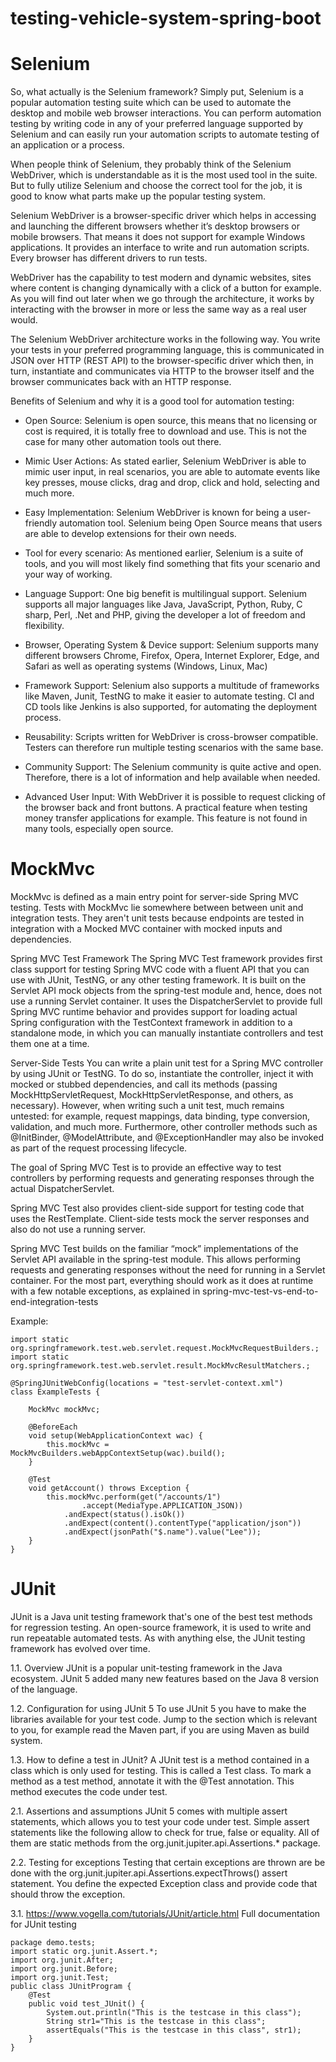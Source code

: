 # testing-vehicle-system-spring-boot

# Selenium

So, what actually is the Selenium framework? Simply put, Selenium is a popular automation testing suite which can be used to automate the desktop and mobile web browser interactions. You can perform automation testing by writing code in any of your preferred language supported by Selenium and can easily run your automation scripts to automate testing of an application or a process.

When people think of Selenium, they probably think of the Selenium WebDriver, which is understandable as it is the most used tool in the suite. But to fully utilize Selenium and choose the correct tool for the job, it is good to know what parts make up the popular testing system.

Selenium WebDriver is a browser-specific driver which helps in accessing and launching the different browsers whether it’s desktop browsers or mobile browsers. That means it does not support for example Windows applications. It provides an interface to write and run automation scripts. Every browser has different drivers to run tests.

WebDriver has the capability to test modern and dynamic websites, sites where content is changing dynamically with a click of a button for example. As you will find out later when we go through the architecture, it works by interacting with the browser in more or less the same way as a real user would.

The Selenium WebDriver architecture works in the following way. You write your tests in your preferred programming language, this is communicated in JSON over HTTP (REST API) to the browser-specific driver which then, in turn, instantiate and communicates via HTTP to the browser itself and the browser communicates back with an HTTP response.

Benefits of Selenium and why it is a good tool for automation testing:

- Open Source: Selenium is open source, this means that no licensing or cost is required, it is totally free to download and use. This is not the case for many other automation tools out there.

- Mimic User Actions: As stated earlier, Selenium WebDriver is able to mimic user input, in real scenarios, you are able to automate events like key presses, mouse clicks, drag and drop, click and hold, selecting and much more.

- Easy Implementation: Selenium WebDriver is known for being a user-friendly automation tool. Selenium being Open Source means that users are able to develop extensions for their own needs.

- Tool for every scenario: As mentioned earlier, Selenium is a suite of tools, and you will most likely find something that fits your scenario and your way of working.

- Language Support: One big benefit is multilingual support. Selenium supports all major languages like Java, JavaScript, Python, Ruby, C sharp, Perl, .Net and PHP, giving the developer a lot of freedom and flexibility.

- Browser, Operating System & Device support: Selenium supports many different browsers Chrome, Firefox, Opera, Internet Explorer, Edge, and Safari as well as operating systems (Windows, Linux, Mac)

- Framework Support: Selenium also supports a multitude of frameworks like Maven, Junit, TestNG to make it easier to automate testing. CI and CD tools like Jenkins is also supported, for automating the deployment process.

- Reusability: Scripts written for WebDriver is cross-browser compatible. Testers can therefore run multiple testing scenarios with the same base.

- Community Support: The Selenium community is quite active and open. Therefore, there is a lot of information and help available when needed.

- Advanced User Input: With WebDriver it is possible to request clicking of the browser back and front buttons. A practical feature when testing money        transfer applications for example. This feature is not found in many tools, especially open source.

# MockMvc

MockMvc is defined as a main entry point for server-side Spring MVC testing. Tests with MockMvc lie somewhere between between unit and integration tests. They aren't unit tests because endpoints are tested in integration with a Mocked MVC container with mocked inputs and dependencies.

Spring MVC Test Framework
The Spring MVC Test framework provides first class support for testing Spring MVC code with a fluent API that you can use with JUnit, TestNG, or any other testing framework. It is built on the Servlet API mock objects from the spring-test module and, hence, does not use a running Servlet container. It uses the DispatcherServlet to provide full Spring MVC runtime behavior and provides support for loading actual Spring configuration with the TestContext framework in addition to a standalone mode, in which you can manually instantiate controllers and test them one at a time.

Server-Side Tests
You can write a plain unit test for a Spring MVC controller by using JUnit or TestNG. To do so, instantiate the controller, inject it with mocked or stubbed dependencies, and call its methods (passing MockHttpServletRequest, MockHttpServletResponse, and others, as necessary). However, when writing such a unit test, much remains untested: for example, request mappings, data binding, type conversion, validation, and much more. Furthermore, other controller methods such as @InitBinder, @ModelAttribute, and @ExceptionHandler may also be invoked as part of the request processing lifecycle.

The goal of Spring MVC Test is to provide an effective way to test controllers by performing requests and generating responses through the actual DispatcherServlet.

Spring MVC Test also provides client-side support for testing code that uses the RestTemplate. Client-side tests mock the server responses and also do not use a running server.

Spring MVC Test builds on the familiar “mock” implementations of the Servlet API available in the spring-test module. This allows performing requests and generating responses without the need for running in a Servlet container. For the most part, everything should work as it does at runtime with a few notable exceptions, as explained in spring-mvc-test-vs-end-to-end-integration-tests

Example: 
```
import static org.springframework.test.web.servlet.request.MockMvcRequestBuilders.;
import static org.springframework.test.web.servlet.result.MockMvcResultMatchers.;

@SpringJUnitWebConfig(locations = "test-servlet-context.xml")
class ExampleTests {

	MockMvc mockMvc;

	@BeforeEach
	void setup(WebApplicationContext wac) {
		this.mockMvc = MockMvcBuilders.webAppContextSetup(wac).build();
	}

	@Test
	void getAccount() throws Exception {
		this.mockMvc.perform(get("/accounts/1")
				.accept(MediaType.APPLICATION_JSON))
			.andExpect(status().isOk())
			.andExpect(content().contentType("application/json"))
			.andExpect(jsonPath("$.name").value("Lee"));
	}
}
```

# JUnit

JUnit is a Java unit testing framework that's one of the best test methods for regression testing. An open-source framework, it is used to write and run repeatable automated tests. As with anything else, the JUnit testing framework has evolved over time.

1.1. Overview
JUnit is a popular unit-testing framework in the Java ecosystem. JUnit 5 added many new features based on the Java 8 version of the language.

1.2. Configuration for using JUnit 5
To use JUnit 5 you have to make the libraries available for your test code. Jump to the section which is relevant to you, for example read the Maven part, if you are using Maven as build system.

1.3. How to define a test in JUnit?
A JUnit test is a method contained in a class which is only used for testing. This is called a Test class. To mark a method as a test method, annotate it with the @Test annotation. This method executes the code under test.

2.1. Assertions and assumptions
JUnit 5 comes with multiple assert statements, which allows you to test your code under test. Simple assert statements like the following allow to check for true, false or equality. All of them are static methods from the org.junit.jupiter.api.Assertions.* package.

2.2. Testing for exceptions
Testing that certain exceptions are thrown are be done with the org.junit.jupiter.api.Assertions.expectThrows() assert statement. You define the expected Exception class and provide code that should throw the exception.

3.1. https://www.vogella.com/tutorials/JUnit/article.html Full documentation for JUnit testing

```
package demo.tests;
import static org.junit.Assert.*;
import org.junit.After;
import org.junit.Before;
import org.junit.Test;
public class JUnitProgram {
    @Test
    public void test_JUnit() {
        System.out.println("This is the testcase in this class");
        String str1="This is the testcase in this class";
        assertEquals("This is the testcase in this class", str1);
    }
}
```
